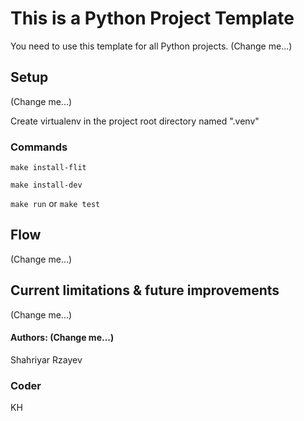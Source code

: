 # This is a Python Project Template

You need to use this template for all Python projects. (Change me...)

## Setup

(Change me...)

Create virtualenv in the project root directory named ".venv"

### Commands

`make install-flit`

`make install-dev`

`make run` or `make test`


## Flow

(Change me...)

## Current limitations & future improvements

(Change me...)

#### Authors:  (Change me...)

Shahriyar Rzayev

### Coder

KH
